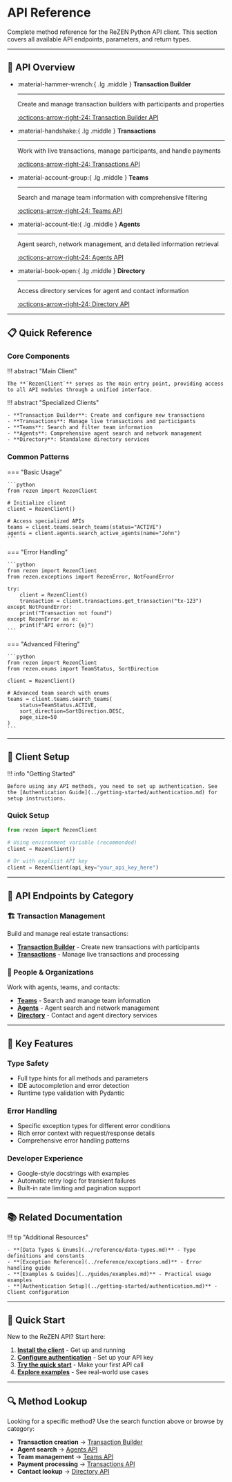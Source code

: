 # API Reference

Complete method reference for the ReZEN Python API client. This section covers all available API endpoints, parameters, and return types.

---

## 🚀 API Overview

<div class="grid cards" markdown>

-   :material-hammer-wrench:{ .lg .middle } **Transaction Builder**

    ---

    Create and manage transaction builders with participants and properties

    [:octicons-arrow-right-24: Transaction Builder API](transaction-builder.md)

-   :material-handshake:{ .lg .middle } **Transactions**

    ---

    Work with live transactions, manage participants, and handle payments

    [:octicons-arrow-right-24: Transactions API](transactions.md)

-   :material-account-group:{ .lg .middle } **Teams**

    ---

    Search and manage team information with comprehensive filtering

    [:octicons-arrow-right-24: Teams API](teams.md)

-   :material-account-tie:{ .lg .middle } **Agents**

    ---

    Agent search, network management, and detailed information retrieval

    [:octicons-arrow-right-24: Agents API](agents.md)

-   :material-book-open:{ .lg .middle } **Directory**

    ---

    Access directory services for agent and contact information

    [:octicons-arrow-right-24: Directory API](directory.md)

</div>

---

## 📋 Quick Reference

### Core Components

!!! abstract "Main Client"

    The **`RezenClient`** serves as the main entry point, providing access to all API modules through a unified interface.

!!! abstract "Specialized Clients"

    - **Transaction Builder**: Create and configure new transactions
    - **Transactions**: Manage live transactions and participants
    - **Teams**: Search and filter team information
    - **Agents**: Comprehensive agent search and network management
    - **Directory**: Standalone directory services

### Common Patterns

=== "Basic Usage"

    ```python
    from rezen import RezenClient

    # Initialize client
    client = RezenClient()

    # Access specialized APIs
    teams = client.teams.search_teams(status="ACTIVE")
    agents = client.agents.search_active_agents(name="John")
    ```

=== "Error Handling"

    ```python
    from rezen import RezenClient
    from rezen.exceptions import RezenError, NotFoundError

    try:
        client = RezenClient()
        transaction = client.transactions.get_transaction("tx-123")
    except NotFoundError:
        print("Transaction not found")
    except RezenError as e:
        print(f"API error: {e}")
    ```

=== "Advanced Filtering"

    ```python
    from rezen import RezenClient
    from rezen.enums import TeamStatus, SortDirection

    client = RezenClient()

    # Advanced team search with enums
    teams = client.teams.search_teams(
        status=TeamStatus.ACTIVE,
        sort_direction=SortDirection.DESC,
        page_size=50
    )
    ```

---

## 🔧 Client Setup

!!! info "Getting Started"

    Before using any API methods, you need to set up authentication. See the [Authentication Guide](../getting-started/authentication.md) for setup instructions.

### Quick Setup

```python
from rezen import RezenClient

# Using environment variable (recommended)
client = RezenClient()

# Or with explicit API key
client = RezenClient(api_key="your_api_key_here")
```

---

## 📖 API Endpoints by Category

### **🏗️ Transaction Management**
Build and manage real estate transactions:

- **[Transaction Builder](transaction-builder.md)** - Create new transactions with participants
- **[Transactions](transactions.md)** - Manage live transactions and processing

### **👥 People & Organizations**
Work with agents, teams, and contacts:

- **[Teams](teams.md)** - Search and manage team information
- **[Agents](agents.md)** - Agent search and network management
- **[Directory](directory.md)** - Contact and agent directory services

---

## 🎯 Key Features

### **Type Safety**
- Full type hints for all methods and parameters
- IDE autocompletion and error detection
- Runtime type validation with Pydantic

### **Error Handling**
- Specific exception types for different error conditions
- Rich error context with request/response details
- Comprehensive error handling patterns

### **Developer Experience**
- Google-style docstrings with examples
- Automatic retry logic for transient failures
- Built-in rate limiting and pagination support

---

## 📚 Related Documentation

!!! tip "Additional Resources"

    - **[Data Types & Enums](../reference/data-types.md)** - Type definitions and constants
    - **[Exception Reference](../reference/exceptions.md)** - Error handling guide
    - **[Examples & Guides](../guides/examples.md)** - Practical usage examples
    - **[Authentication Setup](../getting-started/authentication.md)** - Client configuration

---

## 🚀 Quick Start

New to the ReZEN API? Start here:

1. **[Install the client](../getting-started/installation.md)** - Get up and running
2. **[Configure authentication](../getting-started/authentication.md)** - Set up your API key
3. **[Try the quick start](../getting-started/quickstart.md)** - Make your first API call
4. **[Explore examples](../guides/examples.md)** - See real-world use cases

---

## 🔍 Method Lookup

Looking for a specific method? Use the search function above or browse by category:

- **Transaction creation** → [Transaction Builder](transaction-builder.md)
- **Agent search** → [Agents API](agents.md)
- **Team management** → [Teams API](teams.md)
- **Payment processing** → [Transactions API](transactions.md)
- **Contact lookup** → [Directory API](directory.md)
